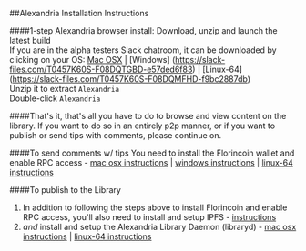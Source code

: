 ##Alexandria Installation Instructions  

####1-step Alexandria browser install: Download, unzip and launch the latest build   
If you are in the alpha testers Slack chatroom, it can be downloaded by clicking on your OS: [Mac OSX](https://slack-files.com/T0457K60S-F082971AB-b9ef3662d9) |  [Windows] (https://slack-files.com/T0457K60S-F08DQTGBD-e57ded6f83) | [Linux-64] (https://slack-files.com/T0457K60S-F08DQMFHD-f9bc2887db)  
Unzip it to extract `Alexandria`   
Double-click `Alexandria`

####That's it, that's all you have to do to browse and view content on the library. If you want to do so in an entirely p2p manner, or if you want to publish or send tips with comments, please continue on.   

####To send comments w/ tips
You need to install the Florincoin wallet and enable RPC access - [mac osx instructions](https://github.com/dloa/alexandria-docs/blob/master/florincoin-mac-install.md) | [windows instructions](https://github.com/dloa/alexandria-docs/blob/master/florincoin-win-install.md) | [linux-64 instructions](https://github.com/dloa/alexandria-docs/blob/master/florincoin-lin64-install.md)   

####To publish to the Library   
1. In addition to following the steps above to install Florincoin and enable RPC access, you'll also need to install and setup IPFS - [instructions](https://github.com/dloa/alexandria-docs/blob/master/ipfs-install-setup.md) 
2. *and* install and setup the Alexandria Library Daemon (libraryd) - [mac osx instructions](https://github.com/dloa/alexandria-docs/blob/master/libraryd-mac-install.md) | [linux-64 instructions](https://github.com/dloa/alexandria-docs/blob/master/libraryd-linux64-install.md)
